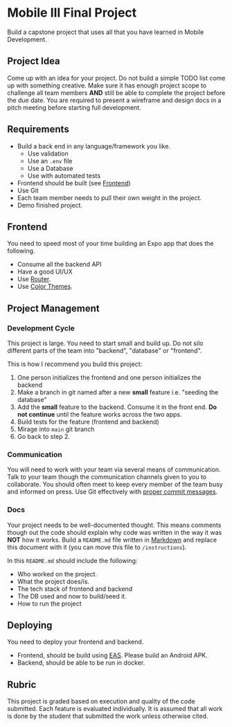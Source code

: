 # Mobile III Final Project

Build a capstone project that uses all that you have learned in Mobile Development. 

## Project Idea

Come up with an idea for your project. 
Do not build a simple TODO list come up with something creative. 
Make sure it has enough project scope to challenge all team members **AND** still be able to complete the project before the due date. 
You are required to present a wireframe and design docs in a pitch meeting before starting full development.

## Requirements

- Build a back end in any language/framework you like. 
  - Use validation
  - Use an `.env` file 
  - Use a Database
  - Use with automated tests
- Frontend should be built (see [Frontend](#frontend))
- Use Git
- Each team member needs to pull their own weight in the project. 
- Demo finished project.

## Frontend

You need to speed most of your time building an Expo app that does the following. 

- Consume all the backend API
- Have a good UI/UX
- Use [Router](https://docs.expo.dev/router/introduction/). 
- Use [Color Themes](https://docs.expo.dev/develop/user-interface/color-themes/).

## Project Management 

### Development Cycle

This project is large. 
You need to start small and build up. 
Do not silo different parts of the team into "backend", "database" or "frontend".

This is how I recommend you build this project:

1. One person initializes the frontend and one person initializes the backend
2. Make a branch in git named after a new **small** feature i.e. "seeding the database"
3. Add the **small** feature to the backend. Consume it in the front end. **Do not continue** until the feature works across the two apps.
4. Build tests for the feature (frontend and backend)
5. Mirage into `main` git branch
6. Go back to step 2. 

### Communication 

You will need to work with your team via several means of communication.
Talk to your team though the communication channels given to you to collaborate.
You should often meet to keep every member of the team busy and informed on press. 
Use Git effectively with [proper commit messages](https://www.freecodecamp.org/news/how-to-write-better-git-commit-messages/).

### Docs

Your project needs to be well-documented thought. 
This means comments though out the code should explain why code was written in the way it was **NOT** how it works.
Build a `README.md` file written in [Markdown](https://commonmark.org/help/) and replace this document with it (you can move this file to `/instructions`). 

In this `README.md` should include the following: 
- Who worked on the project.
- What the project does/is. 
- The tech stack of frontend and backend
- The DB used and now to build/seed it.
- How to run the project

## Deploying

You need to deploy your frontend and backend. 

- Frontend, should be build using [EAS](https://docs.expo.dev/build/eas-json/). Please build an Android APK.
- Backend, should be able to be run in docker. 

## Rubric

This project is graded based on execution and quality of the code submitted. 
Each feature is evaluated individually. 
It is assumed that all work is done by the student that submitted the work unless otherwise cited.

[//]: # (| Topic                       | Task                                                                                                                                                                                     | Points |)

[//]: # (|-----------------------------|------------------------------------------------------------------------------------------------------------------------------------------------------------------------------------------|--------|)

[//]: # (| **Model**                   | Project's Model is build out in a logical manner to support the rest of the project                                                                                                      | 3pts   |)

[//]: # (| **Repository and Services** | Project has repositories for each model.                                                                                                                                                 | 2pts   |)

[//]: # (|                             | Project has services layer. These classes should hold logic for database actions not covered by Repository. Service layer **includes validation** and throws errors.                     | 6pts   |)

[//]: # (| **Controller**              | Users Controller: holds all necessary end points to handle creating users and keeping there scores.                                                                                      | 2pts   |)

[//]: # (|                             | Test Controller: holds all necessary end points to have users take test.                                                                                                                 | 2pts   |)

[//]: # (| **Frontend**                | Web pages are stylized to look and feel like modern web pages                                                                                                                            | 2pts   |)

[//]: # (|                             | Web UI is able to perform all tasks in a user friendlily manner.                                                                                                                         | 5pts   |)

[//]: # (| **Project Management**      | Project is stored and managed with Git. Team member has a rich commit history with well defined commit/pull comments.                                                                    | 3pts   |)

[//]: # (|                             | Project is well documented using `README.md`. Project has comments and JavaDocs throughout.                                                                                              | 1pt    |)

[//]: # (|                             | Participation and attendance. Team member communicated well with there team. Team member pulled there weight on the project without this you are disqualified on the rest of the rubric. | 5pts   |)

[//]: # (|                             | Presentation is given. Team is prepared to demonstrate the project they have built.                                                                                                      | 3pts   |)

[//]: # (| **Total**                   |                                                                                                                                                                                          | 40pts  |)